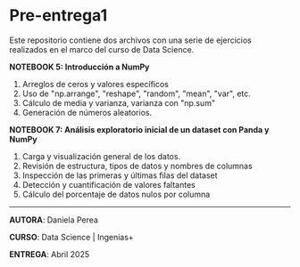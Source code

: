 # Pre-entrega1
Este repositorio contiene dos archivos con una serie de ejercicios realizados en el marco del curso de Data Science.

**NOTEBOOK 5: Introducción a NumPy**

1. Arreglos de ceros y valores específicos
2. Uso de "np.arrange", "reshape", "random", "mean", "var", etc.
3. Cálculo de media y varianza, varianza con "np.sum"
4. Generación de números aleatorios.
   
**NOTEBOOK 7: Análisis exploratorio inicial de un dataset con Panda y NumPy**

1. Carga y visualización general de los datos.
2. Revisión de estructura, tipos de datos y nombres de columnas
3. Inspección de las primeras y últimas filas del dataset
4. Detección y cuantificación de valores faltantes
5. Cálculo del porcentaje de datos nulos por columna

---
**AUTORA**: Daniela Perea

**CURSO**: Data Science | Ingenias+

**ENTREGA**: Abril 2025

